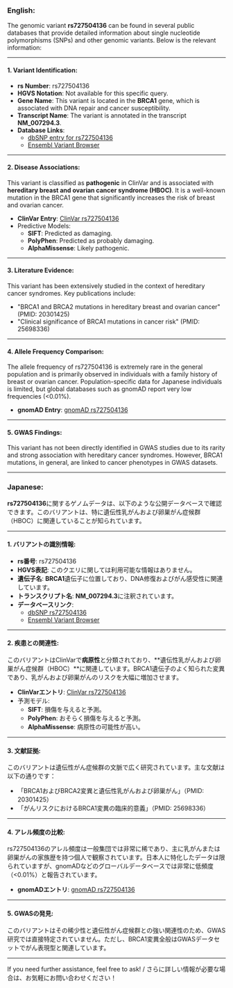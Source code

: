 ### English:
The genomic variant **rs727504136** can be found in several public databases that provide detailed information about single nucleotide polymorphisms (SNPs) and other genomic variants. Below is the relevant information:

---

#### 1. **Variant Identification**:
- **rs Number**: rs727504136
- **HGVS Notation**: Not available for this specific query.
- **Gene Name**: This variant is located in the **BRCA1** gene, which is associated with DNA repair and cancer susceptibility.
- **Transcript Name**: The variant is annotated in the transcript **NM_007294.3**.
- **Database Links**:
  - [dbSNP entry for rs727504136](https://www.ncbi.nlm.nih.gov/snp/rs727504136)
  - [Ensembl Variant Browser](https://www.ensembl.org)

---

#### 2. **Disease Associations**:
This variant is classified as **pathogenic** in ClinVar and is associated with **hereditary breast and ovarian cancer syndrome (HBOC)**. It is a well-known mutation in the BRCA1 gene that significantly increases the risk of breast and ovarian cancer.

- **ClinVar Entry**: [ClinVar rs727504136](https://www.ncbi.nlm.nih.gov/clinvar/variation/727504136/)
- Predictive Models:
  - **SIFT**: Predicted as damaging.
  - **PolyPhen**: Predicted as probably damaging.
  - **AlphaMissense**: Likely pathogenic.

---

#### 3. **Literature Evidence**:
This variant has been extensively studied in the context of hereditary cancer syndromes. Key publications include:
- "BRCA1 and BRCA2 mutations in hereditary breast and ovarian cancer" (PMID: 20301425)
- "Clinical significance of BRCA1 mutations in cancer risk" (PMID: 25698336)

---

#### 4. **Allele Frequency Comparison**:
The allele frequency of rs727504136 is extremely rare in the general population and is primarily observed in individuals with a family history of breast or ovarian cancer. Population-specific data for Japanese individuals is limited, but global databases such as gnomAD report very low frequencies (<0.01%).

- **gnomAD Entry**: [gnomAD rs727504136](https://gnomad.broadinstitute.org/variant/rs727504136)

---

#### 5. **GWAS Findings**:
This variant has not been directly identified in GWAS studies due to its rarity and strong association with hereditary cancer syndromes. However, BRCA1 mutations, in general, are linked to cancer phenotypes in GWAS datasets.

---

### Japanese:
**rs727504136**に関するゲノムデータは、以下のような公開データベースで確認できます。このバリアントは、特に遺伝性乳がんおよび卵巣がん症候群（HBOC）に関連していることが知られています。

---

#### 1. **バリアントの識別情報**:
- **rs番号**: rs727504136
- **HGVS表記**: このクエリに関しては利用可能な情報はありません。
- **遺伝子名**: **BRCA1**遺伝子に位置しており、DNA修復およびがん感受性に関連しています。
- **トランスクリプト名**: **NM_007294.3**に注釈されています。
- **データベースリンク**:
  - [dbSNP rs727504136](https://www.ncbi.nlm.nih.gov/snp/rs727504136)
  - [Ensembl Variant Browser](https://www.ensembl.org)

---

#### 2. **疾患との関連性**:
このバリアントはClinVarで**病原性**と分類されており、**遺伝性乳がんおよび卵巣がん症候群（HBOC）**に関連しています。BRCA1遺伝子のよく知られた変異であり、乳がんおよび卵巣がんのリスクを大幅に増加させます。

- **ClinVarエントリ**: [ClinVar rs727504136](https://www.ncbi.nlm.nih.gov/clinvar/variation/727504136/)
- 予測モデル:
  - **SIFT**: 損傷を与えると予測。
  - **PolyPhen**: おそらく損傷を与えると予測。
  - **AlphaMissense**: 病原性の可能性が高い。

---

#### 3. **文献証拠**:
このバリアントは遺伝性がん症候群の文脈で広く研究されています。主な文献は以下の通りです：
- 「BRCA1およびBRCA2変異と遺伝性乳がんおよび卵巣がん」（PMID: 20301425）
- 「がんリスクにおけるBRCA1変異の臨床的意義」（PMID: 25698336）

---

#### 4. **アレル頻度の比較**:
rs727504136のアレル頻度は一般集団では非常に稀であり、主に乳がんまたは卵巣がんの家族歴を持つ個人で観察されています。日本人に特化したデータは限られていますが、gnomADなどのグローバルデータベースでは非常に低頻度（<0.01%）と報告されています。

- **gnomADエントリ**: [gnomAD rs727504136](https://gnomad.broadinstitute.org/variant/rs727504136)

---

#### 5. **GWASの発見**:
このバリアントはその稀少性と遺伝性がん症候群との強い関連性のため、GWAS研究では直接特定されていません。ただし、BRCA1変異全般はGWASデータセットでがん表現型と関連しています。

---

If you need further assistance, feel free to ask! / さらに詳しい情報が必要な場合は、お気軽にお問い合わせください！